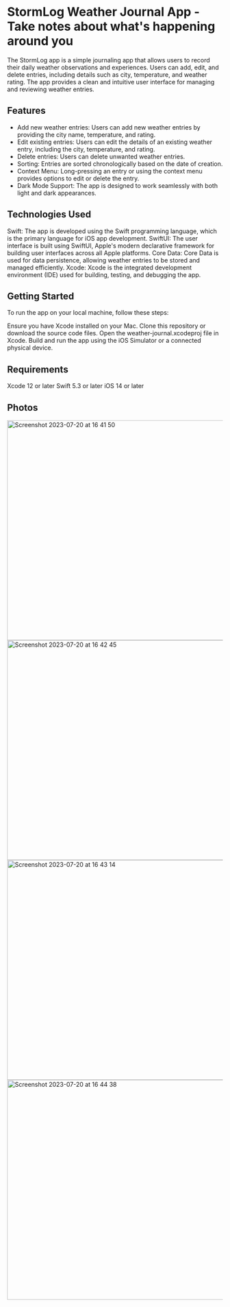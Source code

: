 # StormLog Weather Journal App - Take notes about what's happening around you

The StormLog app is a simple journaling app that allows users to record their daily weather observations and experiences. Users can add, edit, and delete entries, including details such as city, temperature, and weather rating. The app provides a clean and intuitive user interface for managing and reviewing weather entries.

## Features

* Add new weather entries: Users can add new weather entries by providing the city name, temperature, and rating.
* Edit existing entries: Users can edit the details of an existing weather entry, including the city, temperature, and rating.
* Delete entries: Users can delete unwanted weather entries.
* Sorting: Entries are sorted chronologically based on the date of creation.
* Context Menu: Long-pressing an entry or using the context menu provides options to edit or delete the entry.
* Dark Mode Support: The app is designed to work seamlessly with both light and dark appearances.

## Technologies Used

Swift: The app is developed using the Swift programming language, which is the primary language for iOS app development.
SwiftUI: The user interface is built using SwiftUI, Apple's modern declarative framework for building user interfaces across all Apple platforms.
Core Data: Core Data is used for data persistence, allowing weather entries to be stored and managed efficiently.
Xcode: Xcode is the integrated development environment (IDE) used for building, testing, and debugging the app.

## Getting Started

To run the app on your local machine, follow these steps:

Ensure you have Xcode installed on your Mac.
Clone this repository or download the source code files.
Open the weather-journal.xcodeproj file in Xcode.
Build and run the app using the iOS Simulator or a connected physical device.

## Requirements

Xcode 12 or later
Swift 5.3 or later
iOS 14 or later

## Photos

<img width="513" alt="Screenshot 2023-07-20 at 16 41 50" src="https://github.com/popiolekdawid/weather-journal/assets/112573508/568dba81-315a-4022-a814-2a905dd9ed1f">

<img width="513" alt="Screenshot 2023-07-20 at 16 42 45" src="https://github.com/popiolekdawid/weather-journal/assets/112573508/8c09006f-b8d3-4c1f-ac7a-238ef32eb126">

<img width="513" alt="Screenshot 2023-07-20 at 16 43 14" src="https://github.com/popiolekdawid/weather-journal/assets/112573508/bad35dae-7910-4344-acd4-bae87e996eca">

<img width="513" alt="Screenshot 2023-07-20 at 16 44 38" src="https://github.com/popiolekdawid/weather-journal/assets/112573508/bbbad9e7-876b-4e87-ae5f-62cf71463eb3">


